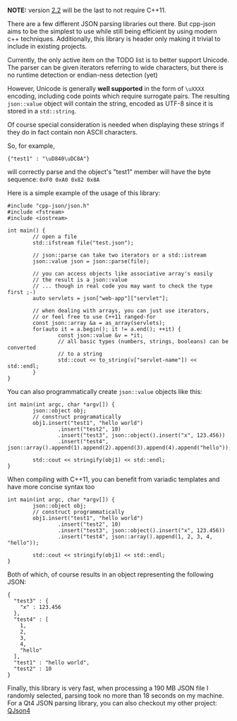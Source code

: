 **NOTE:** version [2.2](https://github.com/eteran/cpp-json/releases/tag/2.2) will be the last to not require C++11.

There are a few different JSON parsing libraries out there. But cpp-json aims to be the simplest to use while still being efficient by using modern c++ techniques. Additionally, this library is header only making it trivial to include in existing projects.

Currently, the only active item on the TODO list is to better support Unicode. The parser can be given iterators referring to wide characters, but there is no runtime detection or endian-ness detection (yet)

However, Unicode is generally **well supported** in the form of `\uXXXX` encoding, including code points which require surrogate pairs. The resulting `json::value` object will contain the string, encoded as UTF-8 since it is stored in a `std::string`.

Of course special consideration is needed when displaying these strings if they do in fact contain non ASCII characters.

So, for example,

    {"test1" : "\uD840\uDC8A"}
   
will correctly parse and the object's "test1" member will have the byte sequence: `0xF0 0xA0 0x82 0x8A`

Here is a simple example of the usage of this library:

	#include "cpp-json/json.h"
	#include <fstream>
	#include <iostream>

	int main() {
        	// open a file
        	std::ifstream file("test.json");

        	// json::parse can take two iterators or a std::istream
        	json::value json = json::parse(file);

        	// you can access objects like associative array's easily
        	// the result is a json::value
        	// ... though in real code you may want to check the type first ;-)
        	auto servlets = json["web-app"]["servlet"];

        	// when dealing with arrays, you can just use iterators, 
        	// or feel free to use C++11 ranged-for
        	const json::array &a = as_array(servlets);
        	for(auto it = a.begin(); it != a.end(); ++it) {
                	const json::value &v = *it;
                	// all basic types (numbers, strings, booleans) can be converted 
                	// to a string
                	std::cout << to_string(v["servlet-name"]) << std::endl;
        	}
	}
	
You can also programmatically create `json::value` objects like this:

	int main(int argc, char *argv[]) {
        	json::object obj;
        	// construct programatically
        	obj1.insert("test1", "hello world")
                	.insert("test2", 10)
                	.insert("test3", json::object().insert("x", 123.456))
                	.insert("test4", json::array().append(1).append(2).append(3).append(4).append("hello"));

        	std::cout << stringify(obj1) << std::endl;
	}
	
When compiling with C++11, you can benefit from variadic templates and have more concise syntax too

	int main(int argc, char *argv[]) {
        	json::object obj;
        	// construct programmatically
        	obj1.insert("test1", "hello world")
                	.insert("test2", 10)
                	.insert("test3", json::object().insert("x", 123.456))
                	.insert("test4", json::array().append(1, 2, 3, 4, "hello"));

        	std::cout << stringify(obj1) << std::endl;
	}

Both of which, of course results in an object representing the following JSON:

	{
	  "test3" : {
    	"x" : 123.456
	  },
	  "test4" : [
    	1,
    	2,
    	3,
    	4,
    	"hello"
	  ],
	  "test1" : "hello world",
	  "test2" : 10
	}
	
Finally, this library is very fast, when processing a 190 MB JSON file I randomly selected, parsing took no more than 18 seconds on my machine. For a Qt4 JSON parsing library, you can also checkout my other project: [QJson4](https://github.com/eteran/qjson4)
